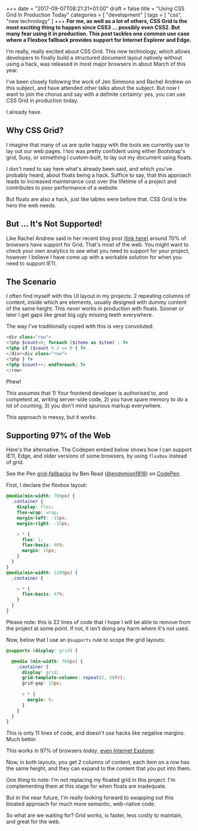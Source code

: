 +++
date = "2017-09-07T08:21:21+01:00"
draft = false
title = "Using CSS Grid In Production Today"
categories = [
  "development"
]
tags = [ 
    "css", 
    "new technology"
]
+++
**For me, as well as a lot of others, CSS Grid is the most exciting thing to happen since CSS3 ... possibly even CSS2. But many fear using it in production. This post tackles one common use case where a Flexbox fallback provides support for Internet Explorer and Edge.**

I'm really, really excited about CSS Grid. This new technology, which allows developers to finally build a structured document layout natively without using a hack, was released in most major browsers in about March of this year.

I've been closely following the work of Jen Simmons and Rachel Andrew on this subject, and have attended other talks about the subject. But now I want to join the chorus and say with a definite certainty: yes, you can use CSS Grid in production today. 

I already have.

## Why CSS Grid?

I imagine that many of us are quite happy with the tools we currently use to lay out our web pages. I too was pretty confident using either Bootstrap's grid, Susy, or something I custom-built, to lay out my document using floats.

I don't need to say here what's already been said, and which you've probably heard, about floats being a hack. Suffice to say, that this approach leads to increased maintenance cost over the lifetime of a project and contributes to poor performance of a website.

But floats are also a hack, just like tables were before that. CSS Grid is the hero the web needs.

## But ... It's Not Supported!

Like Rachel Andrew said in her recent blog post [(link here)](https://rachelandrew.co.uk/archives/2017/07/04/is-it-really-safe-to-start-using-css-grid-layout/) around 70% of browsers have support for Grid. That's most of the web. You might want to check your own analytics to see what you need to support for your project, however I believe I have come up with a workable solution for when you need to support IE11.

## The Scenario

I often find myself with this UI layout in my projects: 2 repeating columns of content, inside which are elements, usually designed with dummy content of the same height. This _never_ works in production with floats. Sooner or later I get gaps like great big ugly missing teeth everywhere.

The way I've traditionally coped with this is very convoluted:

```php
<div class="row">
<?php $count=0; foreach ($items as $item) : ?>
<?php if ($count % 2 == 0 { ?>
</div><div class="row">
<?php } ?>
<?php $count++; endforeach; ?>
</row>
```
Phew!

This assumes that 1) Your frontend developer is authorised to, and competent at, writing server-side code, 2) you have spare memory to do a lot of counting, 3) you don't mind spurious markup everywhere.

This approach is messy, but it works.

## Supporting 97% of the Web

Here's the alternative. The Codepen embed below shows how I can support IE11, Edge, and older versions of some browsers, by using `flexbox` instead of grid.

<p data-height="265" data-theme-id="0" data-slug-hash="mwGxOP" data-default-tab="result" data-user="endymion1818" data-embed-version="2" data-pen-title="grid-fallbacks" class="codepen">See the Pen <a href="https://codepen.io/endymion1818/pen/mwGxOP/">grid-fallbacks</a> by Ben Read (<a href="https://codepen.io/endymion1818">@endymion1818</a>) on <a href="https://codepen.io">CodePen</a>.</p>
<script async src="https://production-assets.codepen.io/assets/embed/ei.js"></script>

First, I declare the flexbox layout:

```scss
@media(min-width: 768px) {
  .container {
    display: flex;
    flex-wrap: wrap;
    margin-left: -15px;
    margin-right: -15px;

    > * {
      flex: 1;
      flex-basis: 46%;
      margin: 15px;
    }
  }
}
@media(min-width: 1200px) {
  .container {

    > * {
      flex-basis: 47%;
    }
  }
} 
```
Please note: this is 22 lines of code that I hope I will be able to remove from the project at some point. If not, it isn't doing any harm where it's not used.

Now, below that I use an `@supports` rule to scope the grid layouts:

```scss
@supports (display: grid) {

  @media (min-width: 768px) {
    .container {
      display: grid;
      grid-template-columns: repeat(2, 50fr);
      grid-gap: 15px;
      
      > * {
        margin: 0;
      }
    }
  }
} 
```
This is only 11 lines of code, and doesn't use hacks like negative margins. Much better.

This works in 97% of browsers _today_, [even Internet Explorer](http://caniuse.com/#search=flexbox).

Now, in both layouts, you get 2 columns of content, each item on a row has the same height, and they can expand to the content that you put into them.

One thing to note: I'm not replacing my floated grid in this project. I'm complementing them at this stage  for when floats are inadequate.

But in the near future, I'm really looking forward to swapping out this bloated approach for much more semantic, web-native code.

So what are we waiting for? Grid works, is faster, less costly to maintain, and great for the web.